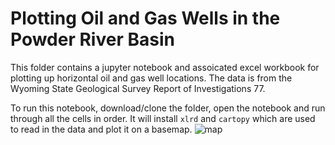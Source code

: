 # Plotting Oil and Gas Wells in the Powder River Basin
This folder contains a jupyter notebook and assoicated excel workbook for
plotting up horizontal oil and gas well locations. The data is from the
Wyoming State Geological Survey Report of Investigations 77.

To run this notebook, download/clone the folder, open the notebook and
run through all the cells in order. It will install `xlrd` and `cartopy`
which are used to read in the data and plot it on a basemap. 
![map](https://github.com/jessepisel/5minutesofpython/blob/master/Turner%20Sandstone/outputmap.jpg?raw=true "basemap")